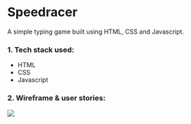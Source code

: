 # Speedracer

A simple typing game built using HTML, CSS and Javascript.

### 1. Tech stack used:

- HTML
- CSS
- Javascript

### 2. Wireframe & user stories:

<img src="https://drive.google.com/uc?export=view&id=1NECp4hvEHDEpF6bnq5xA9G7VY3aCr0aq">
